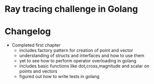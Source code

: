 # Ray tracing challenge in Golang

# Changelog
- Completed first chapter
    - includes factory pattern for creation of point and vector
    - understanding of structs and interfaces and how to use them
    - yet to see how to perform operator overloading in golang
    - includes basic functions like dot,cross,magnitude and scalar on points and vectors
    - figured out how to write tests in golang

